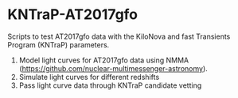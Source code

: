 # KNTraP-AT2017gfo

Scripts to test AT2017gfo data with the KiloNova and fast Transients Program (KNTraP) parameters. 

  1.  Model light curves for AT2017gfo data using NMMA (https://github.com/nuclear-multimessenger-astronomy).
  2.  Simulate light curves for different redshifts
  3.  Pass light curve data through KNTraP candidate vetting  
